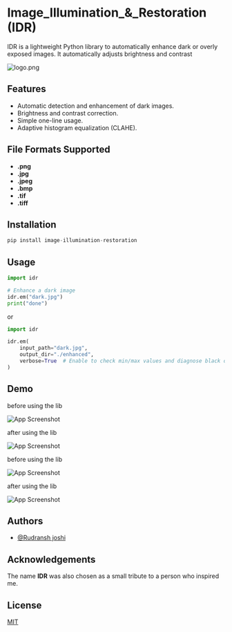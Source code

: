 
# Image_Illumination_&_Restoration (IDR)

IDR is a lightweight Python library to automatically enhance dark or overly exposed images.
It automatically adjusts brightness and contrast


![logo.png](https://i.postimg.cc/Wbm0P3Dk/logo.png)

## Features

- Automatic detection and enhancement of dark images.
- Brightness and contrast correction.
- Simple one-line usage.
- Adaptive histogram equalization (CLAHE).

## File Formats Supported

- **.png**
- **.jpg**
- **.jpeg**
- **.bmp**
- **.tif**
- **.tiff**




## Installation



```python
pip install image-illumination-restoration

```
    
## Usage

```python
import idr

# Enhance a dark image
idr.em("dark.jpg")
print("done")

```
or 
```python
import idr

idr.em(
    input_path="dark.jpg",
    output_dir="./enhanced",
    verbose=True  # Enable to check min/max values and diagnose black output
)
```

## Demo

before using the lib

![App Screenshot](https://i.postimg.cc/J7Kv2Kfp/dark.jpg)

after using the lib

![App Screenshot](https://i.postimg.cc/Qtdk9gfN/dark-colors.jpg)

before using the lib

![App Screenshot](https://i.postimg.cc/RZ87gfrB/2.jpg)

after using the lib

![App Screenshot](https://i.postimg.cc/tCjmzK3w/2-final.jpg_++)


## Authors

- [@Rudransh joshi](https://rudransh.kafalfpc.com/)


## Acknowledgements

The name **IDR** was also chosen as a small tribute to a person who inspired me.


## License

[MIT](https://choosealicense.com/licenses/mit/)


